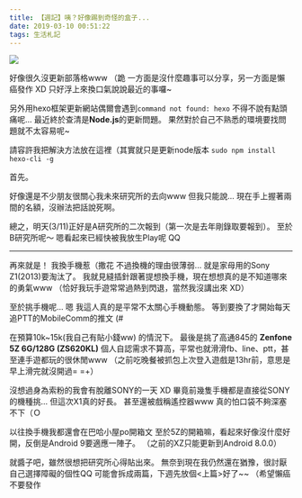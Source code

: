 ```yaml
---
title: 【週記】咦？好像踢到奇怪的盒子...
date: 2019-03-10 00:51:22
tags: 生活札記
---
```


![](https://imgur.com/ODLyNTq.jpg)

好像很久沒更新部落格www （跪
一方面是沒什麼趣事可以分享，另一方面是懶癌發作 XD
只好浮上來換口氣說說最近的事囉~

另外用hexo框架更新網站偶爾會遇到`command not found: hexo`
不得不說有點頭痛呢... 最近終於查清是**Node.js**的更新問題。
果然對於自己不熟悉的環境要找問題就不太容易呢~

請容許我把解決方法放在這裡（其實就只是更新node版本
`sudo npm install hexo-cli -g`

<!-- more -->

首先。

好像還是不少朋友很關心我未來研究所的去向www
但我只能說... 現在手上握著兩間的名額，沒辦法把話說死啊。

總之，明天(3/11)正好是A研究所的二次報到（第一次是去年剛錄取要報到）。
至於B研究所呢～ 嗯看起來已經快被我放生Play呢 QQ

------

再來就是！ 我換手機惹（撒花
不過換機的理由很薄弱... 就是家母用的Sony Z1(2013)要淘汰了。
我就見縫插針跟著提想換手機，現在想想真的是不知道哪來的勇氣www
（恰好我玩手遊常常過熱到閃退，當然我沒講出來 XD）

至於挑手機呢... 嗯 我這人真的是平常不太關心手機動態。
等到要換了才開始每天追PTT的MobileComm的推文 (#

在預算10k~15k(我自己有貼小錢ww) 的情況下。
最後是挑了高通845的 **Zenfone 5Z 6G/128G (ZS620KL)**
個人自認需求不算高，平常也就滑滑fb、line、ptt，甚至連手遊都玩的很休閒www
（之前吃晚餐被抓包上次登入遊戲是13hr前，意思是早上滑完就沒開過= =+）

沒想過身為索粉的我會有脫離SONY的一天 XD
畢竟前幾隻手機都是直接從SONY的機種挑... 但這次X1真的好長。
甚至還被戲稱遙控器www 真的怕口袋不夠深塞不下（Ｏ

以往換手機我都還會在巴哈小屋po開箱文
至於5Z的開箱嘛，看起來好像沒什麼好開，反倒是Android 9要適應一陣子。
（之前的XZ只能更新到Android 8.0.0）

就醬子吧，雖然很想把研究所心得貼出來。
無奈到現在我仍然還在猶豫，很討厭自己選擇障礙的個性QQ
可能會拆成兩篇，下週先放個<上篇>好了~~ （希望懶癌不要發作



